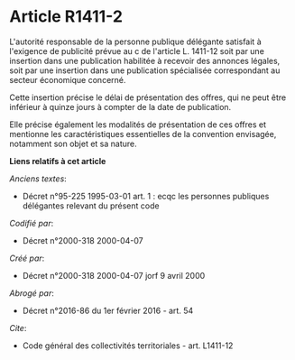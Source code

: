 # Article R1411-2

L'autorité responsable de la personne publique délégante satisfait à l'exigence de publicité prévue au c de l'article L.
1411-12 soit par une insertion dans une publication habilitée à recevoir des annonces légales, soit par une insertion dans
une publication spécialisée correspondant au secteur économique concerné. 

Cette insertion précise le délai de présentation des offres, qui ne peut être inférieur à quinze jours à compter de la date
de publication. 

Elle précise également les modalités de présentation de ces offres et mentionne les caractéristiques essentielles de la
convention envisagée, notamment son objet et sa nature.

**Liens relatifs à cet article**

_Anciens textes_:

  - Décret n°95-225 1995-03-01 art. 1 : ecqc les personnes publiques délégantes relevant du présent code

_Codifié par_:

  - Décret n°2000-318 2000-04-07

_Créé par_:

  - Décret n°2000-318 2000-04-07 jorf 9 avril 2000

_Abrogé par_:

  - Décret n°2016-86 du 1er février 2016 - art. 54

_Cite_:

  - Code général des collectivités territoriales - art. L1411-12
